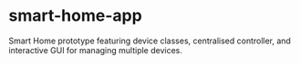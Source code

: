 # smart-home-app
Smart Home prototype featuring device classes, centralised controller, and interactive GUI for managing multiple devices.

